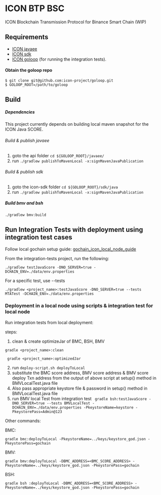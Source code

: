 # ICON BTP BSC

ICON Blockchain Transmission Protocol for Binance Smart Chain (WIP)

## Requirements

- [ICON javaee](https://github.com/icon-project/goloop/tree/master/javaee)
- [ICON sdk](https://github.com/icon-project/goloop/tree/master/sdk/java) 
- [ICON goloop](https://github.com/icon-project/goloop) (for running the integration tests).
#### Obtain the goloop repo
```
$ git clone git@github.com:icon-project/goloop.git
$ GOLOOP_ROOT=/path/to/goloop
```

## Build
##### Dependencies
This project currently depends on building local maven snapshot for the ICON Java SCORE. 
###### Build & publish javaee
1. goto the api folder
    ``` cd ${GOLOOP_ROOT}/javaee/ ```
2. run 
    ``` ./gradlew publishToMavenLocal -x:signMavenJavaPublication ```

###### Build & publish sdk
1. goto the icon-sdk folder
    ``` cd ${GOLOOP_ROOT}/sdk/java ```
2. run 
    ``` ./gradlew publishToMavenLocal -x:signMavenJavaPublication ```

##### Build bmv and bsh
``` ./gradlew bmv:build ```

## Run Integration Tests with deployment using integration test cases
Follow local gochain setup guide:
[gochain_icon_local_node_guide](https://github.com/icon-project/goloop/blob/master/doc/gochain_icon_local_node_guide.md)

From the integration-tests project, run the following:

``` ./gradlew testJavaScore -DNO_SERVER=true -DCHAIN_ENV=./data/env.properties ```

For a specific test, use --tests <testname>

``` ./gradlew <project_name>:testJavaScore -DNO_SERVER=true --tests MTATest -DCHAIN_ENV=./data/env.properties ```


### Deployment in a local node using scripts & integration test for local node

Run integration tests from local deployment:

steps:

1. clean & create optimizeJar of BMC, BSH, BMV

``` gradle <project_name>:clean ```

``` gradle <project_name>:optimizedJar```

2. run ```deploy-script.sh deployToLocal```
4. substitute the BMC score address, BMV score address & BMV score deploy Txn address from the output of above script at setup() method in BMVLocalTest.java file
5. Also pass appropriate keystore file & password in setup() method in BMVLocalTest.java file
3. run BMV local Test from integration test
   ``` gradle bsh:testJavaScore -DNO_SERVER=true --tests BMVLocalTest -DCHAIN_ENV=./data/env.properties -PkeystoreName=keystore -PkeystorePass=Admin@123```
   
Other commands:


BMC:

``` gradle bmc:deployToLocal -PkeystoreName=../keys/keystore_god.json -PkeystorePass=gochain ```

BMV:

``` gradle bmv:deployToLocal -DBMC_ADDRESS=<BMC_SCORE_ADDRESS> -PkeystoreName=../keys/keystore_god.json -PkeystorePass=gochain ```

BSH:

``` gradle bsh :deployToLocal -DBMC_ADDRESS=<BMC_SCORE_ADDRESS> -PkeystoreName=../keys/keystore_god.json -PkeystorePass=gochain ```

